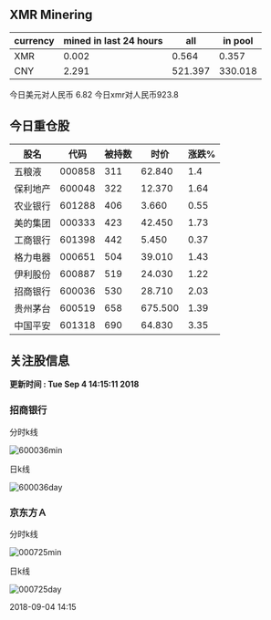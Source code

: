 ## XMR Minering

|currency|mined in last 24 hours|all|in pool|
|---|---|---|---|
|XMR|0.002|0.564|0.357|
|CNY|2.291|521.397|330.018|

今日美元对人民币 6.82	今日xmr对人民币923.8


## 今日重仓股 

|股名|代码|被持数|时价|涨跌%|
|---|---|---|---|---|
|五粮液|000858|311|62.840|1.4|
|保利地产|600048|322|12.370|1.64|
|农业银行|601288|406|3.660|0.55|
|美的集团|000333|423|42.450|1.73|
|工商银行|601398|442|5.450|0.37|
|格力电器|000651|504|39.010|1.43|
|伊利股份|600887|519|24.030|1.22|
|招商银行|600036|530|28.710|2.03|
|贵州茅台|600519|658|675.500|1.39|
|中国平安|601318|690|64.830|3.35|

## 关注股信息
**更新时间 : Tue Sep  4 14:15:11 2018**
### 招商银行 
分时k线

![600036min](http://image.sinajs.cn/newchart/min/n/sh600036.gif)

日k线

![600036day](http://image.sinajs.cn/newchart/daily/n/sh600036.gif)

### 京东方Ａ 
分时k线

![000725min](http://image.sinajs.cn/newchart/min/n/sz000725.gif)

日k线

![000725day](http://image.sinajs.cn/newchart/daily/n/sz000725.gif)

2018-09-04 14:15
